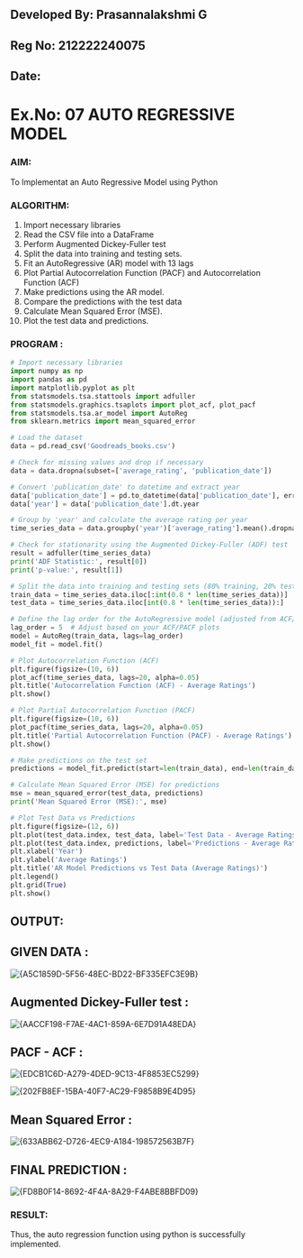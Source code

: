 ## Developed By: Prasannalakshmi G
## Reg No: 212222240075
## Date: 


# Ex.No: 07                                       AUTO REGRESSIVE MODEL



### AIM:
To Implementat an Auto Regressive Model using Python

### ALGORITHM:
1. Import necessary libraries
2. Read the CSV file into a DataFrame
3. Perform Augmented Dickey-Fuller test
4. Split the data into training and testing sets.
5. Fit an AutoRegressive (AR) model with 13 lags
6. Plot Partial Autocorrelation Function (PACF) and Autocorrelation Function (ACF)
7. Make predictions using the AR model.
8. Compare the predictions with the test data
9. Calculate Mean Squared Error (MSE).
10. Plot the test data and predictions.
   
### PROGRAM :
```python
# Import necessary libraries
import numpy as np
import pandas as pd
import matplotlib.pyplot as plt
from statsmodels.tsa.stattools import adfuller
from statsmodels.graphics.tsaplots import plot_acf, plot_pacf
from statsmodels.tsa.ar_model import AutoReg
from sklearn.metrics import mean_squared_error

# Load the dataset
data = pd.read_csv('Goodreads_books.csv')

# Check for missing values and drop if necessary
data = data.dropna(subset=['average_rating', 'publication_date'])

# Convert 'publication_date' to datetime and extract year
data['publication_date'] = pd.to_datetime(data['publication_date'], errors='coerce')
data['year'] = data['publication_date'].dt.year

# Group by 'year' and calculate the average rating per year
time_series_data = data.groupby('year')['average_rating'].mean().dropna()

# Check for stationarity using the Augmented Dickey-Fuller (ADF) test
result = adfuller(time_series_data)
print('ADF Statistic:', result[0])
print('p-value:', result[1])

# Split the data into training and testing sets (80% training, 20% testing)
train_data = time_series_data.iloc[:int(0.8 * len(time_series_data))]
test_data = time_series_data.iloc[int(0.8 * len(time_series_data)):]

# Define the lag order for the AutoRegressive model (adjusted from ACF/PACF)
lag_order = 5  # Adjust based on your ACF/PACF plots
model = AutoReg(train_data, lags=lag_order)
model_fit = model.fit()

# Plot Autocorrelation Function (ACF)
plt.figure(figsize=(10, 6))
plot_acf(time_series_data, lags=20, alpha=0.05)
plt.title('Autocorrelation Function (ACF) - Average Ratings')
plt.show()

# Plot Partial Autocorrelation Function (PACF)
plt.figure(figsize=(10, 6))
plot_pacf(time_series_data, lags=20, alpha=0.05)
plt.title('Partial Autocorrelation Function (PACF) - Average Ratings')
plt.show()

# Make predictions on the test set
predictions = model_fit.predict(start=len(train_data), end=len(train_data) + len(test_data) - 1)

# Calculate Mean Squared Error (MSE) for predictions
mse = mean_squared_error(test_data, predictions)
print('Mean Squared Error (MSE):', mse)

# Plot Test Data vs Predictions
plt.figure(figsize=(12, 6))
plt.plot(test_data.index, test_data, label='Test Data - Average Ratings', color='blue', linewidth=2)
plt.plot(test_data.index, predictions, label='Predictions - Average Ratings', color='orange', linestyle='--', linewidth=2)
plt.xlabel('Year')
plt.ylabel('Average Ratings')
plt.title('AR Model Predictions vs Test Data (Average Ratings)')
plt.legend()
plt.grid(True)
plt.show()


```
## OUTPUT:

## GIVEN DATA :

![{A5C1859D-5F56-48EC-BD22-BF335EFC3E9B}](https://github.com/user-attachments/assets/ba5de968-3cbf-4fff-9b08-04389d6f0013)


## Augmented Dickey-Fuller test :

![{AACCF198-F7AE-4AC1-859A-6E7D91A48EDA}](https://github.com/user-attachments/assets/2be1af5d-fb8b-4103-8fe5-78d438131bfd)


## PACF - ACF : 

![{EDCB1C6D-A279-4DED-9C13-4F8853EC5299}](https://github.com/user-attachments/assets/18bb62f3-96c4-4959-bf27-8e1f2e5bb9a0)

![{202FB8EF-15BA-40F7-AC29-F9858B9E4D95}](https://github.com/user-attachments/assets/de542394-d0bc-49fb-83de-8e5969491b93)



## Mean Squared Error : 

![{633ABB62-D726-4EC9-A184-198572563B7F}](https://github.com/user-attachments/assets/c8bc2638-bd60-4c9f-aa30-938a691f310a)


## FINAL PREDICTION :

![{FD8B0F14-8692-4F4A-8A29-F4ABE8BBFD09}](https://github.com/user-attachments/assets/b6b7b0a6-9158-47c0-b6e2-c7091acfa141)


### RESULT:
Thus, the auto regression function using python is successfully implemented.
